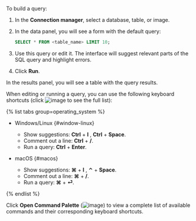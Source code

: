 To build a query:
1. In the **Connection manager**, select a database, table, or image.
1. In the data panel, you will see a form with the default query:

   ```sql
   SELECT * FROM <table_name> LIMIT 10;
   ```
1. Use this query or edit it. The interface will suggest relevant parts of the SQL query and highlight errors.
1. Click **Run**.

In the results panel, you will see a table with the query results.

When editing or running a query, you can use the following keyboard shortcuts (click ![image](../../_assets/websql/questionmark.svg) to see the full list):

{% list tabs group=operating_system %}

- Windows/Linux {#window-linux}

   * Show suggestions: **Ctrl** + **I** , **Ctrl** + **Space**.
   * Comment out a line: **Ctrl** + **/**.
   * Run a query: **Ctrl** + **Enter**.

- macOS {#macos}

   * Show suggestions: **⌘** + **I** , **⌃** + **Space**.
   * Comment out a line: **⌘** + **/**.
   * Run a query: **⌘** + **⏎**.

{% endlist %}

Click **Open Command Palette** (![image](../../_assets/websql/palette.svg)) to view a complete list of available commands and their corresponding keyboard shortcuts.
